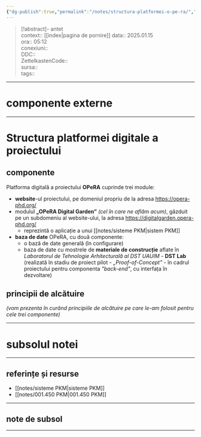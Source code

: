 ```yaml
---
{"dg-publish":true,"permalink":"/notes/structura-platformei-o-pe-ra/","title":"structura platformei OPeRA","created":"2025-01-15T05:12:32.173+02:00","updated":"2025-01-15T06:37:37.622+02:00"}
---
```


> [!abstract]- antet  
> context::  [[index\|pagina de pornire]]
> data:: 2025.01.15  
> ora:: 05:12  
> conexiuni::  
> DDC::  
> ZettelkastenCode::  
> sursa::  
> tags::  


---

# componente externe

---

# Structura platformei digitale a proiectului
## componente

Platforma digitală a proiectului **OPeRA** cuprinde trei module:
- **website**-ul proiectului, pe domeniul propriu de la adresa https://opera-phd.org/
- modulul **„OPeRA Digital Garden”** *(cel în care ne aflăm acum)*, găzduit pe un subdomeniu al website-ului, la adresa https://digitalgarden.opera-phd.org/
	- reprezintă o aplicație a unui [[notes/sisteme PKM\|sistem PKM]]
- **baza de date** OPeRA, cu două componente:
	- o bază de date generală (în configurare)
	- baza de date cu mostrele de **materiale de construcție** aflate în *Laboratorul de Tehnologie Arhitecturală al DST UAUIM* - **DST Lab** (realizată în stadiu de proiect pilot - *„Proof-of-Concept”* - în cadrul proiectului pentru componenta *"back-end"*, cu interfața în dezvoltare)
## principii de alcătuire
*(vom prezenta în curând principiile de alcătuire pe care le-am folosit pentru cele trei componente)*



---
# subsolul notei
---
## referințe și resurse
- [[notes/sisteme PKM\|sisteme PKM]]
- [[notes/001.450 PKM\|001.450 PKM]]

---
## note de subsol
---


